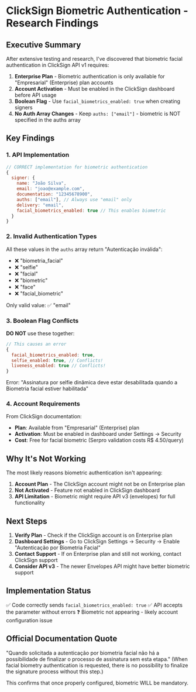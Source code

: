 # ClickSign Biometric Authentication - Research Findings

## Executive Summary

After extensive testing and research, I've discovered that biometric facial authentication in ClickSign API v1 requires:

1. **Enterprise Plan** - Biometric authentication is only available for "Empresarial" (Enterprise) plan accounts
2. **Account Activation** - Must be enabled in the ClickSign dashboard before API usage
3. **Boolean Flag** - Use `facial_biometrics_enabled: true` when creating signers
4. **No Auth Array Changes** - Keep `auths: ["email"]` - biometric is NOT specified in the auths array

## Key Findings

### 1. API Implementation

```javascript
// CORRECT implementation for biometric authentication
{
  signer: {
    name: "João Silva",
    email: "joao@example.com",
    documentation: "12345678900",
    auths: ["email"], // Always use "email" only
    delivery: "email",
    facial_biometrics_enabled: true // This enables biometric
  }
}
```

### 2. Invalid Authentication Types

All these values in the `auths` array return "Autenticação inválida":

- ❌ "biometria_facial"
- ❌ "selfie"
- ❌ "facial"
- ❌ "biometric"
- ❌ "face"
- ❌ "facial_biometric"

Only valid value: ✅ "email"

### 3. Boolean Flag Conflicts

**DO NOT** use these together:

```javascript
// This causes an error
{
  facial_biometrics_enabled: true,
  selfie_enabled: true, // Conflicts!
  liveness_enabled: true // Conflicts!
}
```

Error: "Assinatura por selfie dinâmica deve estar desabilitada quando a Biometria facial estiver habilitada"

### 4. Account Requirements

From ClickSign documentation:

- **Plan**: Available from "Empresarial" (Enterprise) plan
- **Activation**: Must be enabled in dashboard under Settings → Security
- **Cost**: Free for facial biometric (Serpro validation costs R$ 4.50/query)

## Why It's Not Working

The most likely reasons biometric authentication isn't appearing:

1. **Account Plan** - The ClickSign account might not be on Enterprise plan
2. **Not Activated** - Feature not enabled in ClickSign dashboard
3. **API Limitation** - Biometric might require API v3 (envelopes) for full functionality

## Next Steps

1. **Verify Plan** - Check if the ClickSign account is on Enterprise plan
2. **Dashboard Settings** - Go to ClickSign Settings → Security → Enable "Autenticação por Biometria Facial"
3. **Contact Support** - If on Enterprise plan and still not working, contact ClickSign support
4. **Consider API v3** - The newer Envelopes API might have better biometric support

## Implementation Status

✅ Code correctly sends `facial_biometrics_enabled: true`
✅ API accepts the parameter without errors
❓ Biometric not appearing - likely account configuration issue

## Official Documentation Quote

"Quando solicitada a autenticação por biometria facial não há a possibilidade de finalizar o processo de assinatura sem esta etapa."
(When facial biometry authentication is requested, there is no possibility to finalize the signature process without this step.)

This confirms that once properly configured, biometric WILL be mandatory.
